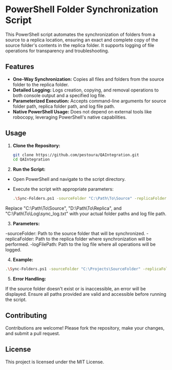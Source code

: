 # PowerShell Folder Synchronization Script

This PowerShell script automates the synchronization of folders from a source to a replica location, ensuring an exact and complete copy of the source folder's contents in the replica folder. It supports logging of file operations for transparency and troubleshooting.

## Features

- **One-Way Synchronization:** Copies all files and folders from the source folder to the replica folder.
- **Detailed Logging:** Logs creation, copying, and removal operations to both console output and a specified log file.
- **Parameterized Execution:** Accepts command-line arguments for source folder path, replica folder path, and log file path.
- **Native PowerShell Usage:** Does not depend on external tools like robocopy, leveraging PowerShell's native capabilities.

## Usage

1. **Clone the Repository:**
   ```bash
   git clone https://github.com/pestoura/QAIntegration.git
   cd QAIntegration

2. **Run the Script:**

- Open PowerShell and navigate to the script directory.

- Execute the script with appropriate parameters:
   ```bash
   .\Sync-Folders.ps1 -sourceFolder "C:\Path\To\Source" -replicaFolder "D:\Path\To\Replica" -logFilePath "C:\Path\To\Log\sync_log.txt"
Replace "C:\Path\To\Source", "D:\Path\To\Replica", and "C:\Path\To\Log\sync_log.txt" with your actual folder paths and log file path.
   
3. **Parameters:**

-sourceFolder: Path to the source folder that will be synchronized.
-replicaFolder: Path to the replica folder where synchronization will be performed.
-logFilePath: Path to the log file where all operations will be logged.

4. **Example:**
```bash
.\Sync-Folders.ps1 -sourceFolder "C:\Projects\SourceFolder" -replicaFolder "D:\Backup\ReplicaFolder" -logFilePath "C:\Logs\sync_log.txt"
```
5. **Error Handling:**

If the source folder doesn't exist or is inaccessible, an error will be displayed.
Ensure all paths provided are valid and accessible before running the script.

## Contributing
Contributions are welcome! Please fork the repository, make your changes, and submit a pull request.

## License
This project is licensed under the MIT License.
